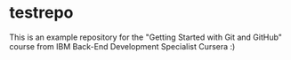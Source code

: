 # testrepo
This is an example repository for the "Getting Started with Git and GitHub" course from IBM Back-End Development Specialist Cursera :)
